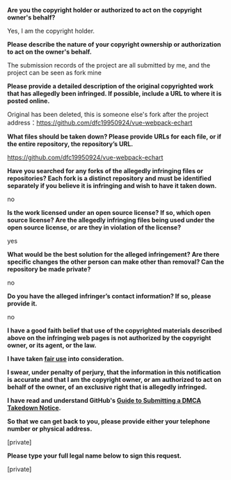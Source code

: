 **Are you the copyright holder or authorized to act on the copyright owner's behalf?**

Yes, I am the copyright holder.

**Please describe the nature of your copyright ownership or authorization to act on the owner's behalf.**

The submission records of the project are all submitted by me, and the project can be seen as fork mine

**Please provide a detailed description of the original copyrighted work that has allegedly been infringed. If possible, include a URL to where it is posted online.**

Original has been deleted, this is someone else's fork after the project address：https://github.com/dfc19950924/vue-webpack-echart

**What files should be taken down? Please provide URLs for each file, or if the entire repository, the repository’s URL.**

https://github.com/dfc19950924/vue-webpack-echart

**Have you searched for any forks of the allegedly infringing files or repositories? Each fork is a distinct repository and must be identified separately if you believe it is infringing and wish to have it taken down.**

no

**Is the work licensed under an open source license? If so, which open source license? Are the allegedly infringing files being used under the open source license, or are they in violation of the license?**

yes

**What would be the best solution for the alleged infringement? Are there specific changes the other person can make other than removal? Can the repository be made private?**

no

**Do you have the alleged infringer’s contact information? If so, please provide it.**

no

**I have a good faith belief that use of the copyrighted materials described above on the infringing web pages is not authorized by the copyright owner, or its agent, or the law.**

**I have taken <a href="https://www.lumendatabase.org/topics/22">fair use</a> into consideration.**

**I swear, under penalty of perjury, that the information in this notification is accurate and that I am the copyright owner, or am authorized to act on behalf of the owner, of an exclusive right that is allegedly infringed.**

**I have read and understand GitHub's <a href="https://docs.github.com/articles/guide-to-submitting-a-dmca-takedown-notice/">Guide to Submitting a DMCA Takedown Notice</a>.**

**So that we can get back to you, please provide either your telephone number or physical address.**

[private]

**Please type your full legal name below to sign this request.**

[private]
